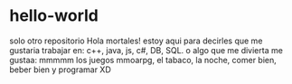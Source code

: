 # hello-world
solo otro repositorio
Hola  mortales!
estoy aqui para decirles que me gustaria trabajar en: c++, java, js, c#, DB, SQL.
o algo que me divierta  me gustaa:  mmmmm los juegos mmoarpg, el tabaco, la noche, comer bien, beber bien  y programar XD
